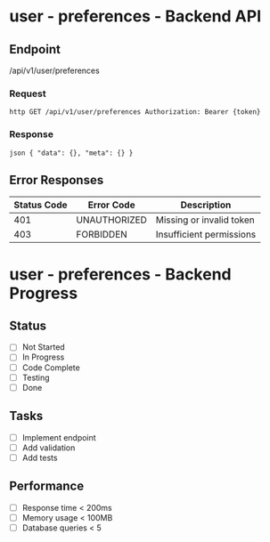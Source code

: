 # user - preferences - Backend API

## Endpoint

/api/v1/user/preferences

### Request

`http
GET /api/v1/user/preferences
Authorization: Bearer {token}
`

### Response

`json
{
  "data": {},
  "meta": {}
}
`

## Error Responses

| Status Code | Error Code   | Description              |
| ----------- | ------------ | ------------------------ |
| 401         | UNAUTHORIZED | Missing or invalid token |
| 403         | FORBIDDEN    | Insufficient permissions |

# user - preferences - Backend Progress

## Status

- [ ] Not Started
- [ ] In Progress
- [ ] Code Complete
- [ ] Testing
- [ ] Done

## Tasks

- [ ] Implement endpoint
- [ ] Add validation
- [ ] Add tests

## Performance

- [ ] Response time < 200ms
- [ ] Memory usage < 100MB
- [ ] Database queries < 5
